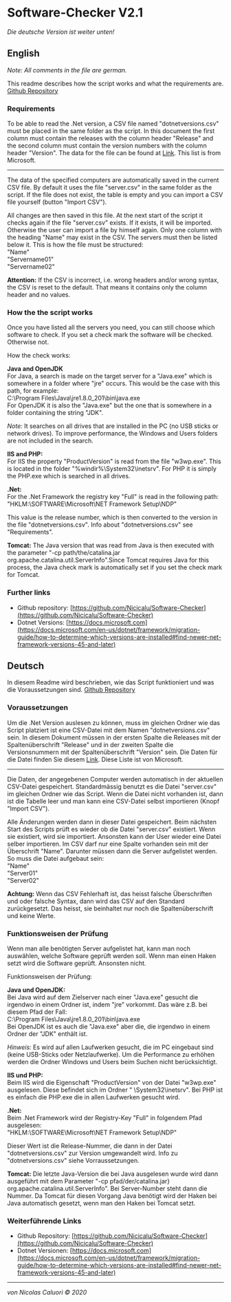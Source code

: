 # Software-Checker V2.1
*Die deutsche Version ist weiter unten!*

## English
*Note: All comments in the file are german.*

This readme describes how the script works and what the requirements are.
[Github Repository](https://github.com/Nicicalu/Datenbank-Script-M122)

### Requirements

To be able to read the .Net version, a CSV file named "dotnetversions.csv" must be placed in the same folder as the script. In this document the first column must contain the releases with the column header "Release" and the second column must contain the version numbers with the column header "Version". The data for the file can be found at [Link](https://docs.microsoft.com/en-us/dotnet/framework/migration-guide/how-to-determine-which-versions-are-installed#find-newer-net-framework-versions-45-and-later). This list is from Microsoft.
***

The data of the specified computers are automatically saved in the current CSV file. By default it uses the file "server.csv" in the same folder as the script. If the file does not exist, the table is empty and you can import a CSV file yourself (button "Import CSV").

All changes are then saved in this file. At the next start of the script it checks again if the file "server.csv" exists. If it exists, it will be imported. Otherwise the user can import a file by himself again. Only one column with the heading "Name" may exist in the CSV. The servers must then be listed below it. This is how the file must be structured:  
"Name"  
"Servername01"  
"Servername02"

**Attention:** If the CSV is incorrect, i.e. wrong headers and/or wrong syntax, the CSV is reset to the default. That means it contains only the column header and no values.

### How the the script works

Once you have listed all the servers you need, you can still choose which software to check. If you set a check mark the software will be checked. Otherwise not.

How the check works:

**Java and OpenJDK**  
For Java, a search is made on the target server for a "Java.exe" which is somewhere in a folder where "jre" occurs. This would be the case with this path, for example:  
C:\Program Files\Java\jre1.8.0_201\bin\java.exe  
For OpenJDK it is also the "Java.exe" but the one that is somewhere in a folder containing the string "JDK".

_*Note:*_ It searches on all drives that are installed in the PC (no USB sticks or network drives). To improve performance, the Windows and Users folders are not included in the search.

**IIS and PHP:**  
For IIS the property "ProductVersion" is read from the file "w3wp.exe". This is located in the folder "%windir%\System32\inetsrv\". For PHP it is simply the PHP.exe which is searched in all drives.

**.Net:**  
For the .Net Framework the registry key "Full" is read in the following path:  
"HKLM:\SOFTWARE\Microsoft\NET Framework Setup\NDP"

This value is the release number, which is then converted to the version in the file "dotnetversions.csv". Info about "dotnetversions.csv" see "Requirements".

**Tomcat:**
The Java version that was read from Java is then executed with the parameter "-cp path/the/catalina.jar org.apache.catalina.util.ServerInfo".Since Tomcat requires Java for this process, the Java check mark is automatically set if you set the check mark for Tomcat.

### Further links
 - Github repository: [https://github.com/Nicicalu/Software-Checker](https://github.com/Nicicalu/Software-Checker)
 - Dotnet Versions: [https://docs.microsoft.com](https://docs.microsoft.com/en-us/dotnet/framework/migration-guide/how-to-determine-which-versions-are-installed#find-newer-net-framework-versions-45-and-later)
 
## Deutsch
 In diesem Readme wird beschrieben, wie das Script funktioniert und was die Voraussetzungen sind.
[Github Repository](https://github.com/Nicicalu/Datenbank-Script-M122)

### Voraussetzungen

Um die .Net Version auslesen zu können, muss im gleichen Ordner wie das Script platziert ist eine CSV-Datei mit dem Namen "dotnetversions.csv" sein. In diesem Dokument müssen in der ersten Spalte die Releases mit der Spaltenüberschrift "Release" und in der zweiten Spalte die Versionsnummern mit der Spaltenüberschrift "Version" sein. Die Daten für die Datei finden Sie diesem [Link](https://docs.microsoft.com/en-us/dotnet/framework/migration-guide/how-to-determine-which-versions-are-installed#find-newer-net-framework-versions-45-and-later). Diese Liste ist von Microsoft.
***

Die Daten, der angegebenen Computer werden automatisch in der aktuellen CSV-Datei gespeichert. Standardmässig benutzt es die Datei "server.csv" im gleichen Ordner wie das Script. Wenn die Datei nicht vorhanden ist, dann ist die Tabelle leer und man kann eine CSV-Datei selbst importieren (Knopf "Import CSV").

Alle Änderungen werden dann in dieser Datei gespeichert. Beim nächsten Start des Scripts prüft es wieder ob die Datei "server.csv" existiert. Wenn sie existiert, wird sie importiert. Ansonsten kann der User wieder eine Datei selber importieren. Im CSV darf nur eine Spalte vorhanden sein mit der Überschrift "Name". Darunter müssen dann die Server aufgelistet werden. So muss die Datei aufgebaut sein:  
"Name"  
"Server01"  
"Server02"

**Achtung:** Wenn das CSV Fehlerhaft ist, das heisst falsche Überschriften und oder falsche Syntax, dann wird das CSV auf den Standard zurückgesetzt. Das heisst, sie beinhaltet nur noch die Spaltenüberschrift und keine Werte.

### Funktionsweisen der Prüfung

Wenn man alle benötigten Server aufgelistet hat, kann man noch auswählen, welche Software geprüft werden soll. Wenn man einen Haken setzt wird die Software geprüft. Ansonsten nicht.

Funktionsweisen der Prüfung:

**Java und OpenJDK:**  
Bei Java wird auf dem Zielserver nach einer "Java.exe" gesucht die irgendwo in einem Ordner ist, indem "jre" vorkommt. Das wäre z.B. bei diesem Pfad der Fall:  
C:\Program Files\Java\jre1.8.0_201\bin\java.exe  
Bei OpenJDK ist es auch die "Java.exe" aber die, die irgendwo in einem Ordner der "JDK" enthält ist.

_*Hinweis:*_ Es wird auf allen Laufwerken gesucht, die im PC eingebaut sind (keine USB-Sticks oder Netzlaufwerke). Um die Performance zu erhöhen werden die Ordner Windows und Users beim Suchen nicht berücksichtigt.

**IIS und PHP:**  
Beim IIS wird die Eigenschaft "ProductVersion" von der Datei "w3wp.exe" ausgelesen. Diese befindet sich im Ordner "<Windows-Directory> \System32\inetsrv\". Bei PHP ist es einfach die PHP.exe die in allen Laufwerken gesucht wird.

**.Net:**  
Beim .Net Framework wird der Registry-Key "Full" in folgendem Pfad ausgelesen:  
"HKLM:\SOFTWARE\Microsoft\NET Framework Setup\NDP"

Dieser Wert ist die Release-Nummer, die dann in der Datei "dotnetversions.csv" zur Version umgewandelt wird. Info zu "dotnetversions.csv" siehe Vorraussetzungen.

**Tomcat:**
Die letzte Java-Version die bei Java ausgelesen wurde wird dann ausgeführt mit dem Parameter "-cp pfad/der/catalina.jar} org.apache.catalina.util.ServerInfo". Bei Server-Number steht dann die Nummer. Da Tomcat für diesen Vorgang Java benötigt wird der Haken bei Java automatisch gesetzt, wenn man den Haken bei Tomcat setzt.

### Weiterführende Links
 - Github Repository: [https://github.com/Nicicalu/Software-Checker](https://github.com/Nicicalu/Software-Checker)
 - Dotnet Versionen: [https://docs.microsoft.com](https://docs.microsoft.com/en-us/dotnet/framework/migration-guide/how-to-determine-which-versions-are-installed#find-newer-net-framework-versions-45-and-later)
***
*von Nicolas Caluori © 2020*
